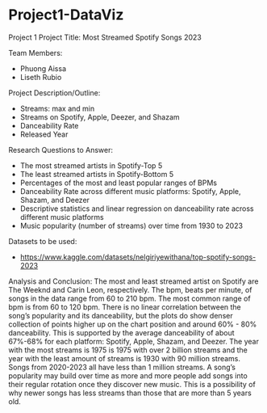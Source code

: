 # Project1-DataViz
Project 1 
Project Title: Most Streamed Spotify Songs 2023

Team Members:
 - Phuong Aissa
 - Liseth Rubio
   
Project Description/Outline:
 - Streams: max and min
 - Streams on Spotify, Apple, Deezer, and Shazam
 - Danceability Rate
 - Released Year 
   
Research Questions to Answer:
- The most streamed artists in Spotify-Top 5
- The least streamed artists in Spotify-Bottom 5 
- Percentages of the most and least popular ranges of BPMs
- Danceability Rate across different music platforms: Spotify, Apple, Shazam, and Deezer
- Descriptive statistics and linear regression on danceability rate across different music platforms
- Music popularity (number of streams) over time from 1930 to 2023

   
Datasets to be used:
 - https://www.kaggle.com/datasets/nelgiriyewithana/top-spotify-songs-2023

Analysis and Conclusion:
The most and least streamed artist on Spotify are The Weeknd and Carin Leon, respectively. The bpm, beats per minute, of songs in the data range from 60 to 210 bpm. The most common range of bpm is from 60 to 120 bpm. There is no linear correlation between the song’s popularity and its danceability, but the plots do show denser collection of points higher up on the chart position and around 60% - 80% danceability. This is supported by the average danceability of about 67%-68% for each platform: Spotify, Apple, Shazam, and Deezer. The year with the most streams is 1975 is 1975 with over 2 billion streams and the year with the least amount of streams is 1930 with 90 million streams. Songs from 2020-2023 all have less than 1 million streams. A song’s popularity may build over time as more and more people add songs into their regular rotation once they discover new music. This is a possibility of why newer songs has less streams than those that are more than 5 years old.
